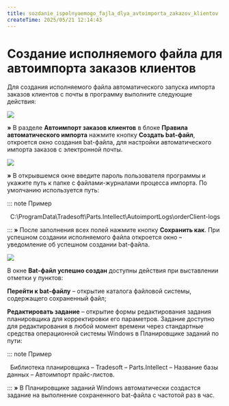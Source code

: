```yaml
---
title: sozdanie_ispolnyaemogo_fajla_dlya_avtoimporta_zakazov_klientov
createTime: 2025/05/21 12:14:43
---
```

# Создание исполняемого файла для автоимпорта заказов клиентов

Для создания исполняемого файла автоматического запуска импорта заказов клиентов с почты в программу выполните следующие действия:

![](428.png)

**»** В разделе **Автоимпорт заказов клиентов** в блоке **Правила автоматического импорта** нажмите кнопку **Создать bat-файл**, откроется окно создания bat-файла, для настройки автоматического импорта заказов с электронной почты.

![](429.png)

**»** В открывшемся окне введите пароль пользователя программы и укажите путь к папке с файлами-журналами процесса импорта. По умолчанию используется путь:

::: note Пример

` `C:\ProgramData\Tradesoft\Parts.Intellect\AutoimportLogs\orderClient-logs

:::
**»** После заполнения всех полей нажмите кнопку **Сохранить как**. При успешном создании исполняемого файла откроется окно – уведомление об успешном создании bat-файла. 

![](430.png)

В окне **Bat-файл успешно создан** доступны действия при выставлении отметки у пунктов: 

**Перейти к bat-файлу** – открытие каталога файловой системы, содержащего сохраненный файл; 

**Редактировать задание** – открытие формы редактирования задания планировщика для корректировки его параметров. Задание доступно для редактирования в любой момент времени через стандартные средства операционной системы Windows в Планировщике заданий по пути:

::: note Пример

` `Библиотека планировщика – Tradesoft – Parts.Intellect – Название базы данных – Автоимпорт прайс-листов.

:::
**»** В Планировщике заданий Windows автоматически создастся задание на выполнение сохраненного bat-файла с частотой раз в час.

